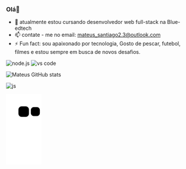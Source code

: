### Olá👋


- 🌱 atualmente estou cursando desenvolvedor web full-stack  na Blue-edtech
- 📫 contate - me no email: mateus_santiago2.3@outlook.com
- ⚡ Fun fact:  sou apaixonado por tecnologia, Gosto de pescar, futebol, filmes e  estou sempre em busca de novos desafios.

![node.js](https://img.shields.io/badge/Node.js-43853D?style=for-the-badge&logo=node.js&logoColor=white)
![vs code](https://img.shields.io/badge/Visual_Studio_Code-0078D4?style=for-the-badge&logo=visual%20studio%20code&logoColor=white)

![Mateus GitHub stats](https://github-readme-stats.vercel.app/api?username=MateusSantiagoDev&show_icons=true&theme=dracula)


![js](https://img.shields.io/badge/JavaScript-F7DF1E?style=for-the-badge&logo=javascript&logoColor=black)

![snake gif](https://github.com/MateusSantiagoDev/MateusSantiagoDev/blob/output/github-contribution-grid-snake.svg)
